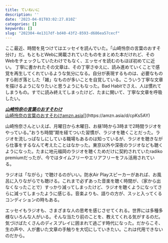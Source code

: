 ```yaml
---
title: ていねいに
description: ''
date: '2023-04-01T03:02:27.810Z'
categories: []
keywords: []
slug: "202304-4e1317df-bd40-43f2-8593-d686ea57cecf"
---
```

ここ最近、時間を見つけてはエッセイを読んでいた。「山崎怜奈の言葉のおすそ分け」だ。もともとWebに掲載されていたものをまとめた本だけれど、そのWebをチェックしていたわけでもなく、エッセイを読むのもほぼ初めてに近い。 丁寧に書かれたその文章は、その丁寧さゆえに、読み進めていくことで感覚を再生してくれているような気分になる。自分が表現するものは、必要なものすら削ぎ落とした「雑」なものが多いことを自覚している。こういう丁寧な文章を描けるようになりたいと思うようにもなった。Bad Habitでさえ、人は慣れてしまうもの。すでに読み終えてしまったけど、たまに開いて、丁寧な文章を呼吸したい。

[**_山崎怜奈の言葉のおすそわけ_**  
山崎怜奈の言葉のおすそわけamzn.asia](https://amzn.asia/d/cpKs5AY "https://amzn.asia/d/cpKs5AY")[](https://amzn.asia/d/cpKs5AY)

山崎怜奈さんといえば、月曜日から木曜日、お昼1時から3時まで2時間ラジオをやっている。”おうち時間”期を経てついた習慣が、ラジオを聴くことだった。ラジオを流しっぱなしにしている職場もあるのは知っているが、ラジオを聴きながら仕事をするなんて考えたことはなかった。東京以外や深夜のラジオなども聴くようになった。たまに地元福岡のラジオを聴くためだけに契約されていたradiko premiumだったが、今ではタイムフリーやエリアフリーをフル活用されている。

ラジオは「ながら」で聴けるのがいい。防水Air Playスピーカーがあれば、お風呂に入りながらでも聴ける。これまで必ずあった音楽を聴く時間が、（家から出なくなったことで）すっかり減ってしまったけど、ラジオを聴くようになってさらに減ってしまったように感じる。音楽よりも、語りの方が、スッと入ってくるコンディションの時もある。

エッセイもラジオも、さまざまな人の思考を感じさせてくれる。世界には多種多様ないろんな人がいる。そんな当たり前のことを、教えてくれる気がするのだ。気づけばたくさんのディスプレイに囲まれて過ごす時代になった。だからこそ、生の声や、人が書いた文章の手触りを大切にしていきたい。これは代用できないのだから。